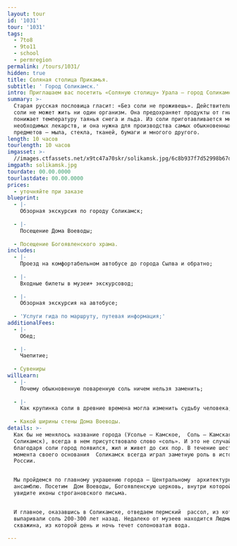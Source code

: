 ```yaml
---
layout: tour
id: '1031'
tour: '1031'
tags:
  - 7to8
  - 9to11
  - school
  - permregion
permalink: /tours/1031/
hidden: true
title: Соляная столица Прикамья.
subtitle: ' Город Соликамск.'
intro: Приглашаем вас посетить «Соляную столицу» Урала – город Соликамск.
summary: >-
  Старая русская пословица гласит: «Без соли не проживешь». Действительно, без
  соли не может жить ни один организм. Она предохраняет продукты от гниения,
  понижает температуру таянья снега и льда. Из соли приготавливается много
  необходимых лекарств, и она нужна для производства самых обыкновенных
  предметов – мыла, стекла, тканей, бумаги и многого другого.
length: 10 часов
tourlength: 10 часов
imgasset: >-
  //images.ctfassets.net/x9tc47a70skr/solikamsk.jpg/6c8b937f7d52998b67da2e63ff798e5c/solikamsk.jpg
imgpath: solikamsk.jpg
tourdate: 00.00.0000
tourlastdate: 00.00.0000
prices:
  - уточняйте при заказе
blueprint:
  - |-
    Обзорная экскурсия по городу Соликамск;
     
  - |-
    Посещение Дома Воеводы;
     
  - Посещение Богоявленского храма.
includes:
  - |-
    Проезд на комфортабельном автобусе до города Сылва и обратно;
     
  - |-
    Входные билеты в музеи+ экскурсовод;
     
  - |-
    Обзорная экскурсия на автобусе;
     
  - 'Услуги гида по маршруту, путевая информация;'
additionalFees:
  - |-
    Обед;
     
  - |-
    Чаепитие;
     
  - Сувениры
willLearn:
  - |-
    Почему обыкновенную поваренную соль ничем нельзя заменить;
     
  - |-
    Как крупинка соли в древние времена могла изменить судьбу человека;
     
  - Какой ширины стены Дома Воеводы.
details: >-
  Как бы не менялось название города (Усолье – Камское,  Соль – Камская,
  Соликамск), всегда в нем присутствовало слово «соль». И это не случайно:
  благодаря соли город появился, жил и живет до сих пор. В течение шести веков с
  момента своего основания  Соликамск всегда играл заметную роль в истории
  России.


  Мы пройдемся по главному украшению города – Центральному  архитектурному
  ансамблю. Посетим  Дом Воеводы, Богоявленскую церковь, внутри которой вы
  увидите иконы строгановского письма.


  И главное, оказавшись в Соликамске, отведаем пермский  рассол, из которого
  выпаривали соль 200-300 лет назад. Недалеко от музеев находится Людмилинская
  скважина, из которой день и ночь течет солоноватая вода.

---
```

